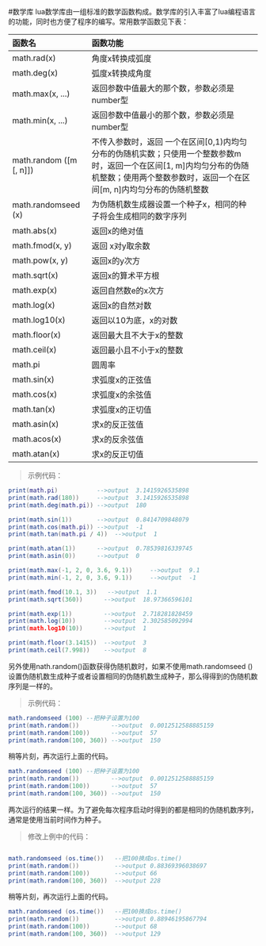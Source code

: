 #数学库
lua数学库由一组标准的数学函数构成。数学库的引入丰富了lua编程语言的功能，同时也方便了程序的编写。常用数学函数见下表：

|函数名|函数功能|
|:----|:------|
|math.rad(x)|角度x转换成弧度|
|math.deg(x)|弧度x转换成角度|
|math.max(x, ...)| 返回参数中值最大的那个数，参数必须是number型|
|math.min(x, ...) |返回参数中值最小的那个数，参数必须是number型|
|math.random ([m [, n]])|不传入参数时，返回 一个在区间[0,1)内均匀分布的伪随机实数；只使用一个整数参数m时，返回一个在区间[1, m]内均匀分布的伪随机整数；使用两个整数参数时，返回一个在区间[m, n]内均匀分布的伪随机整数|
|math.randomseed (x)|为伪随机数生成器设置一个种子x，相同的种子将会生成相同的数字序列|
|math.abs(x)|返回x的绝对值|
|math.fmod(x, y)|返回 x对y取余数|
|math.pow(x, y)|返回x的y次方|
|math.sqrt(x)|返回x的算术平方根|
|math.exp(x)| 返回自然数e的x次方|
|math.log(x)| 返回x的自然对数|
|math.log10(x)|返回以10为底，x的对数|
|math.floor(x)|返回最大且不大于x的整数|
|math.ceil(x)|返回最小且不小于x的整数|
|math.pi |圆周率|
|math.sin(x)|求弧度x的正弦值|
|math.cos(x)|求弧度x的余弦值|
|math.tan(x)|求弧度x的正切值|
|math.asin(x)|求x的反正弦值|
|math.acos(x)|求x的反余弦值|
|math.atan(x)|求x的反正切值|

>示例代码：

```lua
print(math.pi)           -->output  3.1415926535898
print(math.rad(180))     -->output  3.1415926535898
print(math.deg(math.pi)) -->output  180

print(math.sin(1))       -->output  0.8414709848079
print(math.cos(math.pi)) -->output  -1
print(math.tan(math.pi / 4))  -->output  1

print(math.atan(1))      -->output  0.78539816339745
print(math.asin(0))      -->output  0

print(math.max(-1, 2, 0, 3.6, 9.1))     -->output  9.1
print(math.min(-1, 2, 0, 3.6, 9.1))     -->output  -1

print(math.fmod(10.1, 3))   -->output  1.1
print(math.sqrt(360))      -->output  18.97366596101

print(math.exp(1))         -->output  2.718281828459
print(math.log(10))        -->output  2.302585092994
print(math.log10(10))      -->output  1

print(math.floor(3.1415))  -->output  3
print(math.ceil(7.998))    -->output  8

```

另外使用nath.random()函数获得伪随机数时，如果不使用math.randomseed ()设置伪随机数生成种子或者设置相同的伪随机数生成种子，那么得得到的伪随机数序列是一样的。

>示例代码：

```lua
math.randomseed (100) --把种子设置为100
print(math.random())         -->output  0.0012512588885159
print(math.random(100))      -->output  57
print(math.random(100, 360)) -->output  150
```

稍等片刻，再次运行上面的代码。

```lua
math.randomseed (100) --把种子设置为100
print(math.random())         -->output  0.0012512588885159
print(math.random(100))      -->output  57
print(math.random(100, 360)) -->output  150
```

两次运行的结果一样。为了避免每次程序启动时得到的都是相同的伪随机数序列，通常是使用当前时间作为种子。

>修改上例中的代码：

```lua

math.randomseed (os.time())   --把100换成os.time()
print(math.random())          -->output 0.88369396038697
print(math.random(100))       -->output 66
print(math.random(100, 360))  -->output 228
```

稍等片刻，再次运行上面的代码。

```lua
math.randomseed (os.time())   --把100换成os.time()
print(math.random())          -->output 0.88946195867794
print(math.random(100))       -->output 68
print(math.random(100, 360))  -->output 129
```
